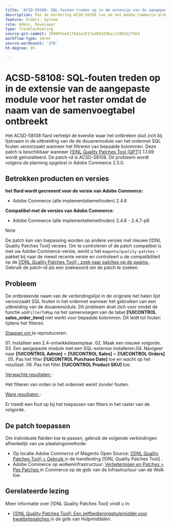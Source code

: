 ```yaml
---
title: 'ACSD-58108: SQL-fouten treden op in de extensie van de aangepaste module voor het raster omdat de naam van de samenvoegtabel ontbreekt'
description: Pas de markering ACSD-58108 toe om het Adobe Commerce-probleem te verhelpen waarbij een ontbrekende naam voor een join-tabel in de aangepaste moduleextensie van het raster SQL-fouten veroorzaakt bij het filteren van bepaalde kolommen.
feature: Orders, System
role: Admin, Developer
type: Troubleshooting
source-git-commit: 26009fee51fb81e2517ad09319bac1190d127564
workflow-type: tm+mt
source-wordcount: '370'
ht-degree: 0%

---
```



# ACSD-58108: SQL-fouten treden op in de extensie van de aangepaste module voor het raster omdat de naam van de samenvoegtabel ontbreekt

Het ACSD-58108 flard verhelpt de kwestie waar het ontbreken sluit zich bij lijstnaam in de uitbreiding van de de douanemodule van het ordennet SQL fouten veroorzaakt wanneer het filtreren van bepaalde kolommen. Deze patch is beschikbaar wanneer [[!DNL Quality Patches Tool (QPT)]](/help/tools/quality-patches-tool/quality-patches-tool-to-self-serve-quality-patches.md) 1.1.69 wordt geïnstalleerd. De patch-id is ACSD-58108. Dit probleem wordt volgens de planning opgelost in Adobe Commerce 2.5.0.

## Betrokken producten en versies

**het flard wordt gecreeerd voor de versie van Adobe Commerce:**

* Adobe Commerce (alle implementatiemethoden) 2.4.6

**Compatibel met de versies van Adobe Commerce:**

* Adobe Commerce (alle implementatiemethoden) 2.4.6 - 2.4.7-p6

>[!NOTE]
>
>De patch kan van toepassing worden op andere versies met nieuwe [!DNL Quality Patches Tool] versies. Om te controleren of de patch compatibel is met uw Adobe Commerce-versie, werkt u het `magento/quality-patches` -pakket bij naar de meest recente versie en controleert u de compatibiliteit op de [[!DNL Quality Patches Tool] : zoek naar patches op de pagina ](https://experienceleague.adobe.com/tools/commerce-quality-patches/index.html?lang=nl-NL) . Gebruik de patch-id als een zoekwoord om de patch te zoeken.

## Probleem

De ontbrekende naam van de verbindingslijst in de originele het halen lijst veroorzaakt SQL fouten in het ordennet wanneer het gebruiken van een uitbreiding van de douanemodule. Dit probleem doet zich voor omdat de functie `addFilterToMap` na het samenvoegen van de tabel **[!UICONTROL sales_order_item]** niet werkt voor bepaalde kolommen. Dit leidt tot fouten tijdens het filteren.

<u> Stappen om </u> te reproduceren:

&#x200B;01. Installeer een 2.4-ontwikkelexemplaar.
&#x200B;02. Maak een nieuwe volgorde.
&#x200B;03. Een aangepaste module met een SQL-extensie installeren.
&#x200B;04. Navigeer naar **[!UICONTROL Admin]** > **[!UICONTROL Sales]** > **[!UICONTROL Orders]** .
&#x200B;05. Pas het filter **[!UICONTROL Purchase Date]** toe en wacht op het resultaat.
&#x200B;06. Pas het filter **[!UICONTROL Product SKU]** toe.

<u> Verwachte resultaten </u>:

Het filteren van orden in het ordennet werkt zonder fouten.

<u> Ware resultaten </u>:

Er treedt een fout op bij het toepassen van filters in het raster van de volgorde.

## De patch toepassen

Om individuele flarden toe te passen, gebruik de volgende verbindingen afhankelijk van uw plaatsingsmethode:

* Op locatie Adobe Commerce of Magento Open Source: [[!DNL Quality Patches Tool] > Gebruik ](/help/tools/quality-patches-tool/usage.md) in de handleiding [!DNL Quality Patches Tool] .
* Adobe Commerce op wolkeninfrastructuur: [ Verbeteringen en Patches > Pas Patches ](https://experienceleague.adobe.com/docs/commerce-cloud-service/user-guide/develop/upgrade/apply-patches.html?lang=nl-NL) in Commerce op de gids van de Infrastructuur van de Wolk toe.

## Gerelateerde lezing

Meer informatie over [!DNL Quality Patches Tool] vindt u in:

* [[!DNL Quality Patches Tool]: Een zelfbedieningshulpmiddel voor kwaliteitspatches ](/help/tools/quality-patches-tool/quality-patches-tool-to-self-serve-quality-patches.md) in de gids van Hulpmiddelen.
